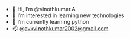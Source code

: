 - 👋 Hi, I’m @vinothkumar.A
- 👀 I’m interested in learning new technologies
- 🌱 I’m currently learning python
- 📫 @avkvinothkumar2002@gmail.com

<!---
vinothkumar1213/vinothkumar1213 is a ✨ special ✨ repository because its `README.md` (this file) appears on your GitHub profile.
You can click the Preview link to take a look at your changes.
--->
